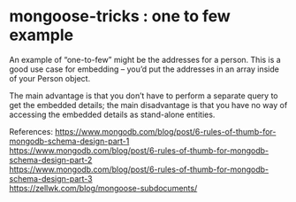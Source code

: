 # mongoose-tricks : one to few example

An example of “one-to-few” might be the addresses for a person. This is a good use case for embedding – you’d put the addresses in an array inside of your Person object.

The main advantage is that you don’t have to perform a separate query to get the embedded details; the main disadvantage is that you have no way of accessing the embedded details as stand-alone entities.

References:
https://www.mongodb.com/blog/post/6-rules-of-thumb-for-mongodb-schema-design-part-1<br>
https://www.mongodb.com/blog/post/6-rules-of-thumb-for-mongodb-schema-design-part-2<br>
https://www.mongodb.com/blog/post/6-rules-of-thumb-for-mongodb-schema-design-part-3<br>
https://zellwk.com/blog/mongoose-subdocuments/<br>
